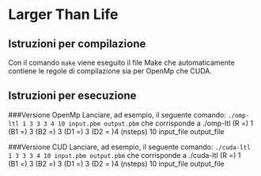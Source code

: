# Larger Than Life

## Istruzioni per compilazione

Con il comando `make` viene eseguito il file Make che automaticamente contiene
le regole di compilazione sia per OpenMp che CUDA.

## Istruzioni per esecuzione 

###Versione OpenMp
Lanciare, ad esempio, il seguente comando: `./omp-ltl 1 3 3 3 4 10 input.pbm output.pbm`
che corrisponde a ./omp-ltl (R =) 1 (B1 =) 3 (B2 =) 3 (D1 =) 3 (D2 = )4 (nsteps) 10 input_file output_file

###Versione CUD
Lanciare, ad esempio, il seguente comando: `./cuda-ltl 1 3 3 3 4 10 input.pbm output.pbm`
che corrisponde a ./cuda-ltl (R =) 1 (B1 =) 3 (B2 =) 3 (D1 =) 3 (D2 = )4 (nsteps) 10 input_file output_file
